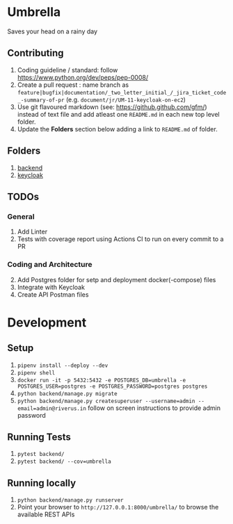 # Umbrella

Saves your head on a rainy day

## Contributing

1. Coding guideline / standard: follow https://www.python.org/dev/peps/pep-0008/
2. Create a pull request : name branch as `feature|bugfix|documentation/_two_letter_initial_/_jira_ticket_code_-summary-of-pr` (e.g. `document/jr/UM-11-keycloak-on-ec2`)
3. Use git flavoured markdown (see: https://github.github.com/gfm/) instead of text file and add atleast one `README.md` in each new top level folder.
4. Update the **Folders** section below adding a link to `README.md` of folder.

## Folders

1. [backend](https://github.com/Riverus-Technologies/Umbrella/tree/main/backend)
2. [keycloak](https://github.com/Riverus-Technologies/Umbrella/tree/main/keycloak)

## TODOs

### General

1. Add Linter
2. Tests with coverage report using Actions CI to run on every commit to a PR

### Coding and Architecture

2. Add Postgres folder for setp and deployment docker(-compose) files
3. Integrate with Keycloak
4. Create API Postman files

# Development

## Setup

1. `pipenv install --deploy --dev`
2. `pipenv shell`
3. `docker run -it -p 5432:5432 -e POSTGRES_DB=umbrella -e POSTGRES_USER=postgres -e POSTGRES_PASSWORD=postgres postgres`
4. `python backend/manage.py migrate`
5. `python backend/manage.py createsuperuser --username=admin --email=admin@riverus.in` follow on screen instructions to provide admin password

## Running Tests

1. `pytest backend/`
2. `pytest backend/ --cov=umbrella`

## Running locally

1. `python backend/manage.py runserver`
2. Point your browser to `http://127.0.0.1:8000/umbrella/` to browse the available REST APIs